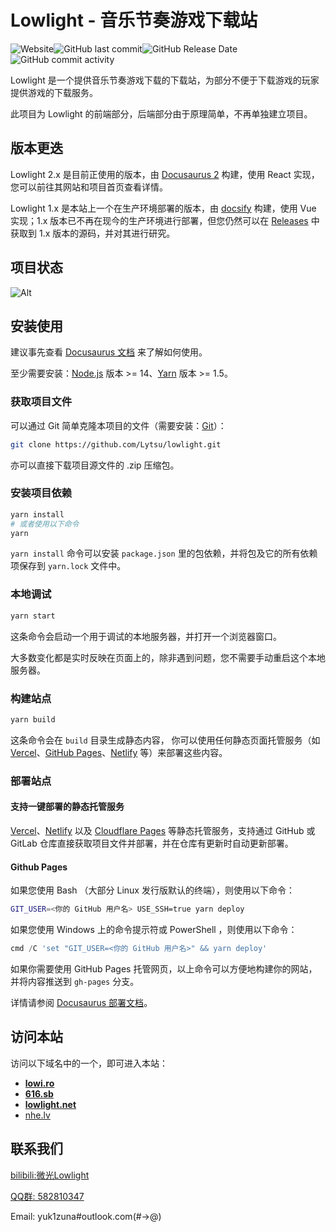 # Lowlight - 音乐节奏游戏下载站

<img alt="Website" src="https://img.shields.io/website?style=flat-square&url=https%3A%2F%2Flowlight.pages.dev"><img alt="GitHub last commit" src="https://img.shields.io/github/last-commit/Lytsu/lowlight?style=flat-square"><img alt="GitHub Release Date" src="https://img.shields.io/github/release-date/Lytsu/lowlight?style=flat-square"><img alt="GitHub commit activity" src="https://img.shields.io/github/commit-activity/w/Lytsu/lowlight?style=flat-square">

Lowlight 是一个提供音乐节奏游戏下载的下载站，为部分不便于下载游戏的玩家提供游戏的下载服务。

此项目为 Lowlight 的前端部分，后端部分由于原理简单，不再单独建立项目。

## 版本更迭

Lowlight 2.x 是目前正使用的版本，由 [Docusaurus 2](https://docusaurus.io/) 构建，使用 React 实现，您可以前往其网站和项目首页查看详情。

Lowlight 1.x 是本站上一个在生产环境部署的版本，由 [docsify](https://docsify.js.org) 构建，使用 Vue 实现；1.x 版本已不再在现今的生产环境进行部署，但您仍然可以在 [Releases](https://github.com/Lytsu/lowlight/releases/tag/1.0.0) 中获取到 1.x 版本的源码，并对其进行研究。

## 项目状态

![Alt](https://repobeats.axiom.co/api/embed/a48a232966f2b6d199d3a99adeb7a357c3cd118e.svg "Repobeats analytics image")

## 安装使用

建议事先查看 [Docusaurus 文档](https://docusaurus.io/zh-CN/docs/) 来了解如何使用。

至少需要安装：[Node.js](https://nodejs.org/en/download/) 版本 >= 14、[Yarn](https://yarnpkg.com/en/) 版本 >= 1.5。

### 获取项目文件

可以通过 Git 简单克隆本项目的文件（需要安装：[Git](https://git-scm.com/)）：

```bash
git clone https://github.com/Lytsu/lowlight.git
```

亦可以直接下载项目源文件的 .zip 压缩包。

### 安装项目依赖

```bash
yarn install
# 或者使用以下命令
yarn
```

`yarn install` 命令可以安装 `package.json` 里的包依赖，并将包及它的所有依赖项保存到 `yarn.lock` 文件中。

### 本地调试

```bash
yarn start
```

这条命令会启动一个用于调试的本地服务器，并打开一个浏览器窗口。

大多数变化都是实时反映在页面上的，除非遇到问题，您不需要手动重启这个本地服务器。

### 构建站点

```bash
yarn build
```

这条命令会在 `build` 目录生成静态内容， 你可以使用任何静态页面托管服务（如 [Vercel](https://vercel.com/)、[GitHub Pages](https://pages.github.com/)、[Netlify](https://www.netlify.com/) 等）来部署这些内容。

### 部署站点

#### 支持一键部署的静态托管服务

[Vercel](https://vercel.com/)、[Netlify](https://www.netlify.com/) 以及 [Cloudflare Pages](https://pages.cloudflare.com/) 等静态托管服务，支持通过 GitHub 或 GitLab 仓库直接获取项目文件并部署，并在仓库有更新时自动更新部署。

#### Github Pages

如果您使用 Bash （大部分 Linux 发行版默认的终端），则使用以下命令：

```bash
GIT_USER=<你的 GitHub 用户名> USE_SSH=true yarn deploy
```

如果您使用 Windows 上的命令提示符或 PowerShell ，则使用以下命令：

```powershell
cmd /C 'set "GIT_USER=<你的 GitHub 用户名>" && yarn deploy'
```

如果你需要使用 GitHub Pages 托管网页，以上命令可以方便地构建你的网站，并将内容推送到 `gh-pages` 分支。

详情请参阅 [Docusaurus 部署文档](https://docusaurus.io/zh-CN/docs/deployment)。

## 访问本站

访问以下域名中的一个，即可进入本站：

- **[lowi.ro](https://lowi.ro/)**
- **[616.sb](https://616.sb/)**
- **[lowlight.net](https://lowlight.net)**
- [nhe.lv](https://nhe.lv/)

## 联系我们

[bilibili:微光Lowlight](https://space.bilibili.com/319171871)

[QQ群: 582810347](https://jq.qq.com/?_wv=1027&k=WAZFYeVn)

Email: yuk1zuna#outlook.com(#→@)
